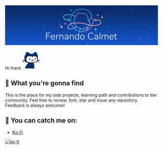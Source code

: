 ![top_image](https://github.com/FernandoCalmet/fernandocalmet/blob/master/bg.png)

Hi there <img src="https://github.com/FernandoCalmet/fernandocalmet/blob/master/pixel-mona-heart.gif" width="64" height="64">

## 🔵 What you're gonna find

This is the place for my side projects, learning path and contributions to the community. Feel free to review, fork, star and issue any repository. Feedback is always welcome!

## 🔵 You can catch me on:

- [Ko-Fi](https://ko-fi.com/fernandocalmet)
  
[![ko-fi](https://www.ko-fi.com/img/githubbutton_sm.svg)](https://ko-fi.com/T6T41JKMI)
<!--
**FernandoCalmet/fernandocalmet** is a ✨ _special_ ✨ repository because its `README.md` (this file) appears on your GitHub profile.

Here are some ideas to get you started:

- 🔭 I’m currently working on ...
- 🌱 I’m currently learning ...
- 👯 I’m looking to collaborate on ...
- 🤔 I’m looking for help with ...
- 💬 Ask me about ...
- 📫 How to reach me: ...
- 😄 Pronouns: ...
- ⚡ Fun fact: ...
- ### Hi there 👋
-->
